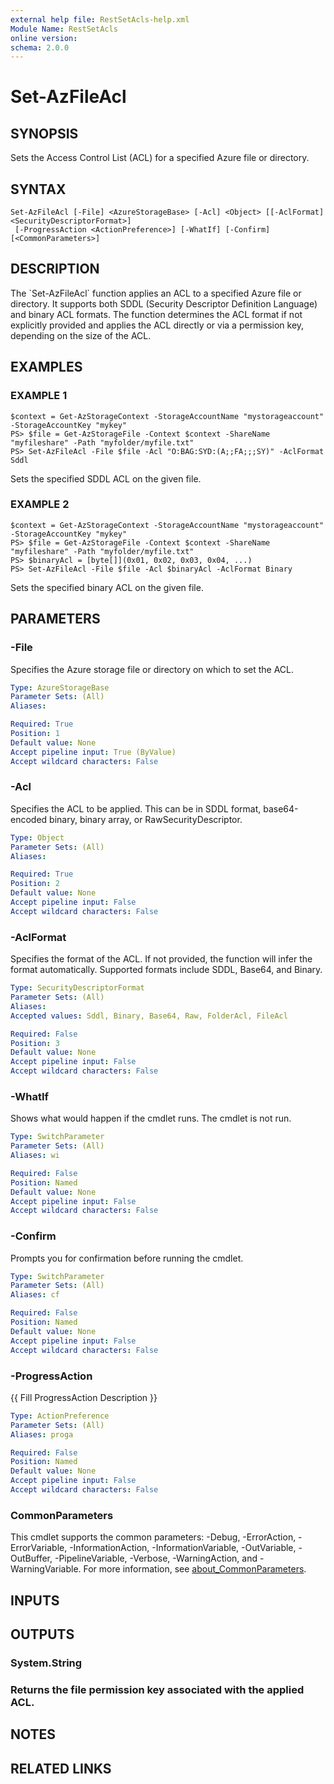 ```yaml
---
external help file: RestSetAcls-help.xml
Module Name: RestSetAcls
online version:
schema: 2.0.0
---
```


# Set-AzFileAcl

## SYNOPSIS
Sets the Access Control List (ACL) for a specified Azure file or directory.

## SYNTAX

```
Set-AzFileAcl [-File] <AzureStorageBase> [-Acl] <Object> [[-AclFormat] <SecurityDescriptorFormat>]
 [-ProgressAction <ActionPreference>] [-WhatIf] [-Confirm] [<CommonParameters>]
```

## DESCRIPTION
The \`Set-AzFileAcl\` function applies an ACL to a specified Azure file or directory. 
It supports both SDDL (Security Descriptor Definition Language) and binary ACL formats. 
The function determines the ACL format if not explicitly provided and applies the ACL directly 
or via a permission key, depending on the size of the ACL.

## EXAMPLES

### EXAMPLE 1
```
$context = Get-AzStorageContext -StorageAccountName "mystorageaccount" -StorageAccountKey "mykey"
PS> $file = Get-AzStorageFile -Context $context -ShareName "myfileshare" -Path "myfolder/myfile.txt"
PS> Set-AzFileAcl -File $file -Acl "O:BAG:SYD:(A;;FA;;;SY)" -AclFormat Sddl
```

Sets the specified SDDL ACL on the given file.

### EXAMPLE 2
```
$context = Get-AzStorageContext -StorageAccountName "mystorageaccount" -StorageAccountKey "mykey"
PS> $file = Get-AzStorageFile -Context $context -ShareName "myfileshare" -Path "myfolder/myfile.txt"
PS> $binaryAcl = [byte[]](0x01, 0x02, 0x03, 0x04, ...)
PS> Set-AzFileAcl -File $file -Acl $binaryAcl -AclFormat Binary
```

Sets the specified binary ACL on the given file.

## PARAMETERS

### -File
Specifies the Azure storage file or directory on which to set the ACL.

```yaml
Type: AzureStorageBase
Parameter Sets: (All)
Aliases:

Required: True
Position: 1
Default value: None
Accept pipeline input: True (ByValue)
Accept wildcard characters: False
```

### -Acl
Specifies the ACL to be applied.
This can be in SDDL format, base64-encoded binary, binary array, or RawSecurityDescriptor.

```yaml
Type: Object
Parameter Sets: (All)
Aliases:

Required: True
Position: 2
Default value: None
Accept pipeline input: False
Accept wildcard characters: False
```

### -AclFormat
Specifies the format of the ACL.
If not provided, the function will infer the format automatically. 
Supported formats include SDDL, Base64, and Binary.

```yaml
Type: SecurityDescriptorFormat
Parameter Sets: (All)
Aliases:
Accepted values: Sddl, Binary, Base64, Raw, FolderAcl, FileAcl

Required: False
Position: 3
Default value: None
Accept pipeline input: False
Accept wildcard characters: False
```

### -WhatIf
Shows what would happen if the cmdlet runs.
The cmdlet is not run.

```yaml
Type: SwitchParameter
Parameter Sets: (All)
Aliases: wi

Required: False
Position: Named
Default value: None
Accept pipeline input: False
Accept wildcard characters: False
```

### -Confirm
Prompts you for confirmation before running the cmdlet.

```yaml
Type: SwitchParameter
Parameter Sets: (All)
Aliases: cf

Required: False
Position: Named
Default value: None
Accept pipeline input: False
Accept wildcard characters: False
```

### -ProgressAction
{{ Fill ProgressAction Description }}

```yaml
Type: ActionPreference
Parameter Sets: (All)
Aliases: proga

Required: False
Position: Named
Default value: None
Accept pipeline input: False
Accept wildcard characters: False
```

### CommonParameters
This cmdlet supports the common parameters: -Debug, -ErrorAction, -ErrorVariable, -InformationAction, -InformationVariable, -OutVariable, -OutBuffer, -PipelineVariable, -Verbose, -WarningAction, and -WarningVariable. For more information, see [about_CommonParameters](http://go.microsoft.com/fwlink/?LinkID=113216).

## INPUTS

## OUTPUTS

### System.String
### Returns the file permission key associated with the applied ACL.
## NOTES

## RELATED LINKS
